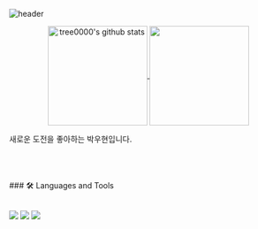 ![header](https://capsule-render.vercel.app/api?type=waving&color=gradient&height=250&section=header&text=SOKURI_CODE&fontSize=90)
<center>
<a href="https://github.com/tree0000">
<img align="center" style="height:180px" src="https://github-readme-stats.vercel.app/api?username=imysh578&show_icons=true&include_all_commits=true&theme=nord&hide_border=true" alt="tree0000's github stats"/>
</a>
<a href="https://github.com/tree0000">
<img align="center" style="height:180px" src="https://github-readme-stats.vercel.app/api/top-langs/?username=imysh578&layout=compact&theme=nord&hide_border=true" /></a></center>

새로운 도전을 좋아하는 박우현입니다.<br/><br/>

<br/>
<br/>
### 🛠 Languages and Tools
<br/>
<br/>

<img src="https://img.shields.io/badge/CSS3-1572B6?style=flat-square&logo=CSS3&logoColor=white"/> </t>
<img src="https://img.shields.io/badge/HTML5-E34F26?style=flat-square&logo=HTML5&logoColor=white"/> 
<img src="https://img.shields.io/badge/JavaScript-F7DF1E?style=flat-square&logo=JavaScript&logoColor=white"/>
